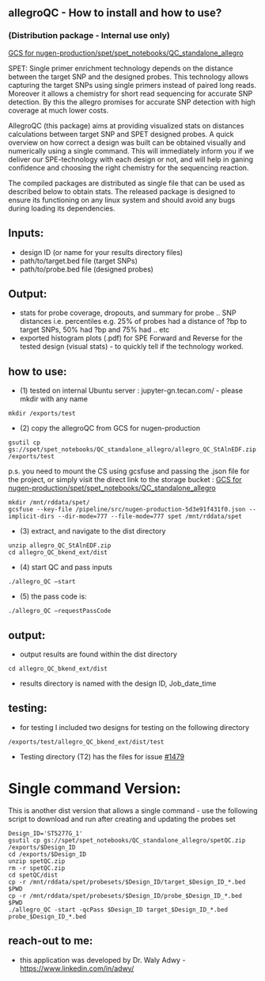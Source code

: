 ## allegroQC  - How to install and how to use?
### (Distribution package - Internal use only)
[GCS for nugen-production/spet/spet_notebooks/QC_standalone_allegro](https://console.cloud.google.com/storage/browser/spet/spet_notebooks/QC_standalone_allegro?pageState=(%22StorageObjectListTable%22:(%22f%22:%22%255B%255D%22))&project=nugen-production&prefix=&forceOnObjectsSortingFiltering=false)

SPET: Single primer enrichment technology depends on the distance between the target SNP and the designed probes. This technology allows capturing the target SNPs using single primers instead of paired long reads. Moreover it allows a chemistry for short read sequencing for accurate SNP detection. By this the allegro promises for accurate SNP detection with high coverage at much lower costs.

AllegroQC (this package) aims at providing visualized stats on distances calculations between target SNP and SPET designed probes. A quick overview on how correct a design was built can be obtained visually and numerically using a single command. This will immediately inform you if we deliver our SPE-technology with each design or not, and will help in ganing confidence and choosing the right chemistry for the sequencing reaction.

The compiled packages are distributed as single file that can be used as described below to obtain stats. The released package is designed to ensure its functioning on any linux system and should avoid any bugs during loading its dependencies.

## Inputs: 
-   design ID (or name for your results directory files)
-   path/to/target.bed file (target SNPs)
-   path/to/probe.bed file (designed probes)

## Output: 
-   stats for probe coverage, dropouts, and summary for probe .. SNP distances i.e. percentiles e.g. 25% of probes had a distance of ?bp to target SNPs, 50% had ?bp and 75% had .. etc 
-   exported histogram plots (.pdf) for SPE Forward and Reverse for the tested design (visual stats) - to quickly tell if the technology worked.

## how to use: 

-   (1) tested on internal Ubuntu server : jupyter-gn.tecan.com/ - please mkdir with any name

```
mkdir /exports/test
```

-   (2) copy the allegroQC from GCS for nugen-production

```
gsutil cp gs://spet/spet_notebooks/QC_standalone_allegro/allegro_QC_StAlnEDF.zip /exports/test
```

p.s. you need to mount the CS using gcsfuse and passing the .json file for the project, or simply visit the direct link to the storage bucket : 
[GCS for nugen-production/spet/spet_notebooks/QC_standalone_allegro](https://console.cloud.google.com/storage/browser/spet/spet_notebooks/QC_standalone_allegro?pageState=(%22StorageObjectListTable%22:(%22f%22:%22%255B%255D%22))&project=nugen-production&prefix=&forceOnObjectsSortingFiltering=false)

```
mkdir /mnt/rddata/spet/
gcsfuse --key-file /pipeline/src/nugen-production-5d3e91f431f0.json --implicit-dirs --dir-mode=777 --file-mode=777 spet /mnt/rddata/spet
```


-   (3) extract, and navigate to the dist directory 

```
unzip allegro_QC_StAlnEDF.zip
cd allegro_QC_bkend_ext/dist
```

-   (4) start QC and pass inputs

```
./allegro_QC –start
```

-   (5) the pass code is: 

```
./allegro_QC –requestPassCode
```

## output:

-   output results are found within the dist directory 

```
cd allegro_QC_bkend_ext/dist
```

- results directory is named with the design ID, Job_date_time


## testing:

-   for testing I included two designs for testing on the following directory

```
/exports/test/allegro_QC_bkend_ext/dist/test
```

- Testing directory (T2) has the files for issue [#1479](https://github.com/tecangenomics/project-tracking/issues/1479)

# Single command Version:

This is another dist version that allows a single command - use the following script to download and run after creating and updating the probes set

```
Design_ID='ST5277G_1'
gsutil cp gs://spet/spet_notebooks/QC_standalone_allegro/spetQC.zip /exports/$Design_ID
cd /exports/$Design_ID
unzip spetQC.zip
rm -r spetQC.zip
cd spetQC/dist
cp -r /mnt/rddata/spet/probesets/$Design_ID/target_$Design_ID_*.bed $PWD
cp -r /mnt/rddata/spet/probesets/$Design_ID/probe_$Design_ID_*.bed $PWD
./allegro_QC -start -qcPass $Design_ID target_$Design_ID_*.bed probe_$Design_ID_*.bed
```


## reach-out to me:

-   this application was developed by Dr. Waly Adwy - https://www.linkedin.com/in/adwy/
